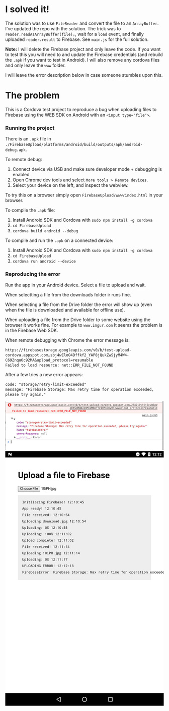 # I solved it!

The solution was to use `FileReader` and convert the file to an `ArrayBuffer`. I've updated the repo with the solution. The trick was to `reader.readAsArrayBuffer(file);`, wait for a `load` event, and finally uploaded `reader.result` to Firebase. See `main.js` for the full solution.

**Note:** I will delete the Firebase project and only leave the code. If you want to test this you will need to and update the Firebase credentials (and rebuild the `.apk` if you want to test in Android). I will also remove any cordova files and only leave the `www` folder.

I will leave the error description below in case someone stumbles upon this.

# The problem

This is a Cordova test project to reproduce a bug when uploading files to Firebase using the WEB SDK on Android with an `<input type="file">`.

### Running the project

There is an `.apk` file in `./FirebaseUpload/platforms/android/build/outputs/apk/android-debug.apk`.

To remote debug:

1. Connect device via USB and make sure developer mode + debugging is enabled
2. Open Chrome dev tools and select `More tools > Remote devices`.
3. Select your device on the left, and inspect the webview.

To try this on a browser simply open `FirebaseUpload/www/index.html` in your browser.

To compile the `.apk` file:

1. Install Android SDK and Cordova with `sudo npm install -g cordova`
2. `cd FirebaseUpload`
3. `cordova build android --debug`

To compile and run the `.apk` on a connected device:

1. Install Android SDK and Cordova with `sudo npm install -g cordova`
2. `cd FirebaseUpload`
3. `cordova run android --device`

### Reproducing the error
Run the app in your Android device. Select a file to upload and wait.

When selectting a file from the downloads folder ir runs fine.

When selecting a file from the Drive folder the error will show up (even when the file is downloaded and available for offline use).

When uploading a file from the Drive folder to some website using the browser it works fine. For example to `www.imgur.com` It seems the problem is in the Firebase Web SDK.

When remote debugging with Chrome the error message is:
```
https://firebasestorage.googleapis.com/v0/b/test-upload-cordova.appspot.com…sbj4wEloO4Dffkf2_YAP8jQukZwSjyM4W4-C69Znqu6c92MA&upload_protocol=resumable
Failed to load resource: net::ERR_FILE_NOT_FOUND
```

After a few tries a new error appears:

```
code: "storage/retry-limit-exceeded"
message: "Firebase Storage: Max retry time for operation exceeded, please try again."
```

<img src="error.jpg">

<img src="screenshot.png">

